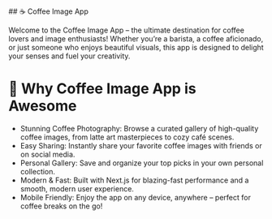 ## ☕️ Coffee Image App

Welcome to the Coffee Image App – the ultimate destination for coffee lovers and image enthusiasts! Whether you’re a barista, a coffee aficionado, or just someone who enjoys beautiful visuals, this app is designed to delight your senses and fuel your creativity.

# 🚀 Why Coffee Image App is Awesome

- Stunning Coffee Photography: Browse a curated gallery of high-quality coffee images, from latte art masterpieces to cozy café scenes.
- Easy Sharing: Instantly share your favorite coffee images with friends or on social media.
- Personal Gallery: Save and organize your top picks in your own personal collection.
- Modern & Fast: Built with Next.js for blazing-fast performance and a smooth, modern user experience.
- Mobile Friendly: Enjoy the app on any device, anywhere – perfect for coffee breaks on the go!
